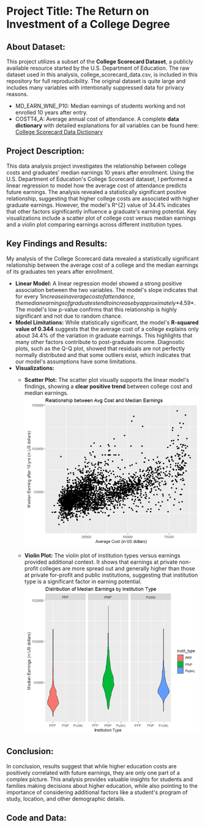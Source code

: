 # Project Title: The Return on Investment of a College Degree

## About Dataset: 

This project utilizes a subset of the **College Scorecard Dataset**, a publicly available resource started by the U.S. Department of Education. The raw dataset used in this analysis, college_scorecard_data.csv, is included in this repository for full reproducibility.
The original dataset is quite large and includes many variables with intentionally suppressed data for privacy reasons.
* MD_EARN_WNE_P10: Median earnings of students working and not enrolled 10 years after entry.
* COSTT4_A: Average annual cost of attendance.
A complete **data dictionary** with detailed explanations for all variables can be found here: [College Scorecard Data Dictionary](https://collegescorecard.ed.gov/data/data-documentation)


## Project Description:

This data analysis project investigates the relationship between college costs and graduates’ median earnings 10 years after enrollment. Using the U.S. Department of Education's College Scorecard dataset, I performed a linear regression to model how the average cost of attendance predicts future earnings. The analysis revealed a statistically significant positive relationship, suggesting that higher college costs are associated with higher graduate earnings. However, the model's R^{2} value of 34.4% indicates that other factors significantly influence a graduate's earning potential. Key visualizations include a scatter plot of college cost versus median earnings and a violin plot comparing earnings across different institution types.


## Key Findings and Results:

My analysis of the College Scorecard data revealed a statistically significant relationship between the average cost of a college and the median earnings of its graduates ten years after enrollment.
* **Linear Model:** A linear regression model showed a strong positive association between the two variables. The model's slope indicates that for every $1 increase in average cost of attendance, the median earnings of graduates tend to increase by approximately *$4.59*. The model's low p-value confirms that this relationship is highly significant and not due to random chance.
* **Model Limitations:** While statistically significant, the model's **R-squared value of 0.344** suggests that the average cost of a college explains only about 34.4% of the variation in graduate earnings. This highlights that many other factors contribute to post-graduate income. Diagnostic plots, such as the Q-Q plot, showed that residuals are not perfectly normally distributed and that some outliers exist, which indicates that our model's assumptions have some limitations.
* **Visualizations:** 
    * **Scatter Plot:** The scatter plot visually supports the linear model's findings, showing a **clear positive trend** between college cost and median earnings.
![Scatterplot of College Cost vs. Median Earnings](images/Scatterplot.png)

    * **Violin Plot:** The violin plot of institution types versus earnings provided additional context. It shows that earnings at private non-profit colleges are more spread out and generally higher than those at private for-profit and public institutions, suggesting that institution type is a significant factor in earning potential.
![Distribution of Median Earnings by Institution Type](images/Violin.png)


## Conclusion:
In conclusion, results suggest that while higher education costs are positively correlated with future earnings, they are only one part of a complex picture. This analysis provides valuable insights for students and families making decisions about higher education, while also pointing to the importance of considering additional factors like a student's program of study, location, and other demographic details.

## Code and Data:
